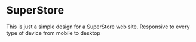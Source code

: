 # SuperStore

This is just a simple design for a SuperStore web site. Responsive to every type of device from mobile to desktop
